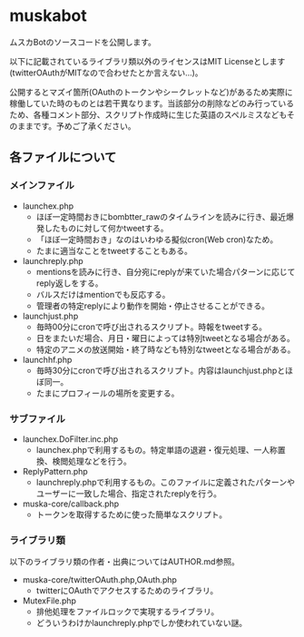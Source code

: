 # muskabot
ムスカBotのソースコードを公開します。

以下に記載されているライブラリ類以外のライセンスはMIT Licenseとします(twitterOAuthがMITなので合わせたとか言えない…)。

公開するとマズイ箇所(OAuthのトークンやシークレットなど)があるため実際に稼働していた時のものとは若干異なります。当該部分の削除などのみ行っているため、各種コメント部分、スクリプト作成時に生じた英語のスペルミスなどもそのままです。予めご了承ください。

## 各ファイルについて

### メインファイル
* launchex.php
    * ほぼ一定時間おきにbombtter_rawのタイムラインを読みに行き、最近爆発したものに対して何かtweetする。
    * 「ほぼ一定時間おき」なのはいわゆる擬似cron(Web cron)なため。
    * たまに適当なことをtweetすることもある。
* launchreply.php
    * mentionsを読みに行き、自分宛にreplyが来ていた場合パターンに応じてreply返しをする。
    * バルスだけはmentionでも反応する。
    * 管理者の特定replyにより動作を開始・停止させることができる。
* launchjust.php
    * 毎時00分にcronで呼び出されるスクリプト。時報をtweetする。
    * 日をまたいだ場合、月日・曜日によっては特別tweetとなる場合がある。
    * 特定のアニメの放送開始・終了時なども特別なtweetとなる場合がある。
* launchhf.php
    * 毎時30分にcronで呼び出されるスクリプト。内容はlaunchjust.phpとほぼ同一。
    * たまにプロフィールの場所を変更する。

### サブファイル
* launchex.DoFilter.inc.php
    * launchex.phpで利用するもの。特定単語の退避・復元処理、一人称置換、検閲処理などを行う。
* ReplyPattern.php
    * launchreply.phpで利用するもの。このファイルに定義されたパターンやユーザーに一致した場合、指定されたreplyを行う。
* muska-core/callback.php
    * トークンを取得するために使った簡単なスクリプト。

### ライブラリ類
以下のライブラリ類の作者・出典についてはAUTHOR.md参照。

* muska-core/twitterOAuth.php,OAuth.php
    * twitterにOAuthでアクセスするためのライブラリ。
* MutexFile.php
    * 排他処理をファイルロックで実現するライブラリ。
    * どういうわけかlaunchreply.phpでしか使われていない謎。
